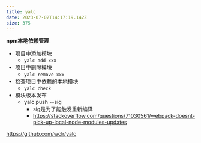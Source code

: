 ```yaml
---
title: yalc
date: 2023-07-02T14:17:19.142Z
size: 375
---
```

**npm本地依赖管理**
- 项目中添加模块
	- `yalc add xxx`
- 项目中删除模块
	- `yalc remove xxx`
- 检查项目中依赖的本地模块
	- `yalc check`
- 模块版本发布
	- yalc push --sig
		- sig是为了能触发重新编译
		- https://stackoverflow.com/questions/71030561/webpack-doesnt-pick-up-local-node-modules-updates


https://github.com/wclr/yalc
